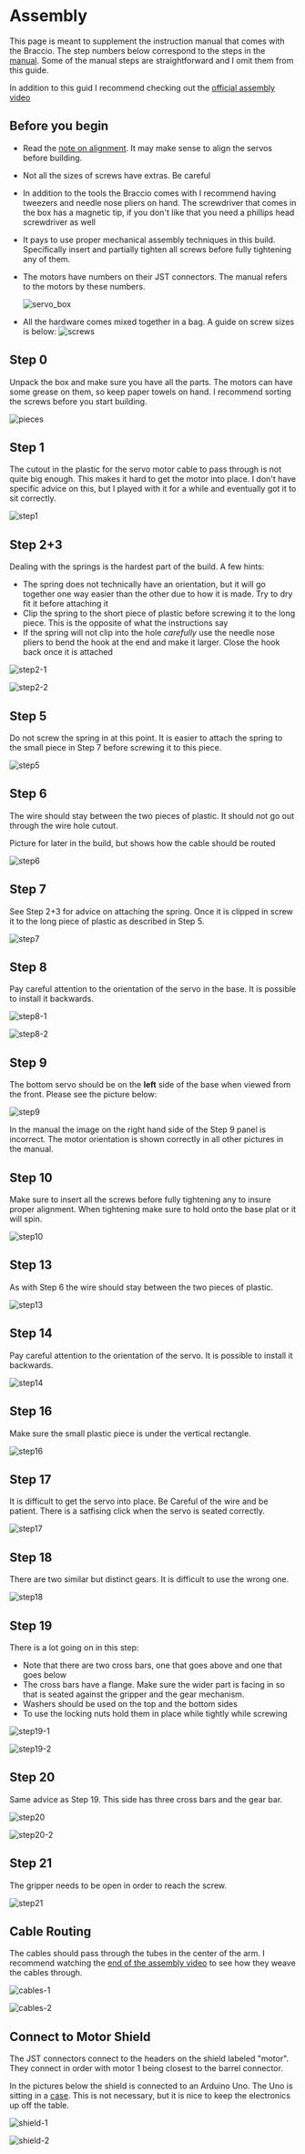 # Assembly

This page is meant to supplement the instruction manual that comes with the Braccio. The step numbers below correspond to the steps in the [manual](https://docs.rs-online.com/e477/0900766b814da22f.pdf). Some of the manual steps are straightforward and I omit them from this guide.

In addition to this guid I recommend checking out the [official assembly video](https://www.youtube.com/watch?v=Lwb2ppat_bs&feature=emb_title)

## Before you begin

* Read the [note on alignment](alignment.md). It may make sense to align the servos before building.

* Not all the sizes of screws have extras. Be careful

* In addition to the tools the Braccio comes with I recommend having tweezers and needle nose pliers on hand. The screwdriver that comes in the box has a magnetic tip, if you don't like that you need a phillips head screwdriver as well

* It pays to use proper mechanical assembly techniques in this build. Specifically insert and partially tighten all screws before fully tightening any of them.

* The motors have numbers on their JST connectors. The manual refers to the motors by these numbers.

  ![servo_box](images/servo_box.jpg)

* All the hardware comes mixed together in a bag. A guide on screw sizes is below:
  ![screws](images/screws.jpg)

## Step 0

Unpack the box and make sure you have all the parts. The motors can have some grease on them, so keep paper towels on hand. I recommend sorting the screws before you start building.

![pieces](images/pieces.jpg)

## Step 1

The cutout in the plastic for the servo motor cable to pass through is not quite big enough. This makes it hard to get the motor into place. I don't have specific advice on this, but I played with it for a while and eventually got it to sit correctly.

![step1](images/step1.jpg)

## Step 2+3

Dealing with the springs is the hardest part of the build. A few hints:

* The spring does not technically have an orientation, but it will go together one way easier than the other due to how it is made. Try to dry fit it before attaching it
* Clip the spring to the short piece of plastic before screwing it to the long piece. This is the opposite of what the instructions say
* If the spring will not clip into the hole *carefully* use the needle nose pliers to bend the hook at the end and make it larger. Close the hook back once it is attached

![step2-1](images/step2-1.jpg)

![step2-2](images/step2-2.jpg)

## Step 5

Do not screw the spring in at this point. It is easier to attach the spring to the small piece in Step 7 before screwing it to this piece.

![step5](images/step5.jpg)

## Step 6

The wire should stay between the two pieces of plastic. It should not go out through the wire hole cutout.

Picture for later in the build, but shows how the cable should be routed

![step6](images/step6.jpg)

## Step 7

See Step 2+3 for advice on attaching the spring. Once it is clipped in screw it to the long piece of plastic as described in Step 5.

![step7](images/step7.jpg)

## Step 8

Pay careful attention to the orientation of the servo in the base. It is possible to install it backwards.

![step8-1](images/step8-1.jpg)

![step8-2](images/step8-2.jpg)

## Step 9

The bottom servo should be on the **left** side of the base when viewed from the front.  Please see the picture below:

![step9](images/step9.jpg)

In the manual the image on the right hand side of the Step 9 panel is incorrect. The motor orientation is shown correctly in all other pictures in the manual.

## Step 10

Make sure to insert all the screws before fully tightening any to insure proper alignment. When tightening make sure to hold onto the base plat or it will spin.

![step10](images/step10.jpg)

## Step 13

As with Step 6 the wire should stay between the two pieces of plastic.

![step13](images/step13.jpg)

## Step 14

Pay careful attention to the orientation of the servo. It is possible to install it backwards.

![step14](images/step14.jpg)

## Step 16

Make sure the small plastic piece is under the vertical rectangle.

![step16](images/step16.jpg)

## Step 17

It is difficult to get the servo into place. Be Careful of the wire and be patient. There is a satfising click when the servo is seated correctly.

![step17](images/step17.jpg)

## Step 18

There are two similar but distinct gears. It is difficult to use the wrong one.

![step18](images/step18.jpg)

## Step 19

There is a lot going on in this step:

* Note that there are two cross bars, one that goes above and one that goes below
* The cross bars have a flange. Make sure the wider part is facing in so that is seated against the gripper and the gear mechanism.
* Washers should be used on the top and the bottom sides
* To use the locking nuts hold them in place while tightly while screwing

![step19-1](images/step19-1.jpg)

![step19-2](images/step19-2.jpg)

## Step 20

Same advice as Step 19. This side has three cross bars and the gear bar.

![step20](images/step20-1.jpg)

![step20-2](images/step20-2.jpg)

## Step 21

The gripper needs to be open in order to reach the screw.

![step21](images/step21.jpg)

## Cable Routing

The cables should pass through the tubes in the center of the arm. I recommend watching the [end of the assembly video](https://youtu.be/Lwb2ppat_bs?t=827) to see how they weave the cables through.

![cables-1](images/cables-1.jpg)

![cables-2](images/cables-2.jpg)

## Connect to Motor Shield

The JST connectors connect to the headers on the shield labeled "motor". They connect in order with motor 1 being closest to the barrel connector.

In the pictures below the shield is connected to an Arduino Uno. The Uno is sitting in a [case](https://www.thingiverse.com/thing:26237). This is not necessary, but it is nice to keep the electronics up off the table.

![shield-1](images/shield-1.jpg)

![shield-2](images/shield-2.jpg)